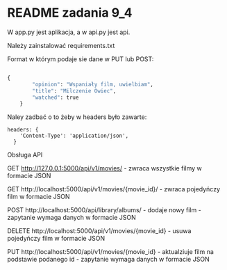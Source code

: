 # README zadania 9_4

W app.py jest aplikacja, a w api.py jest api.

Należy zainstalować requirements.txt


Format w którym podaje sie dane w PUT lub POST:
``` python

{
        "opinion": "Wspaniały film, uwielbiam",
        "title": "Milczenie Owiec",
        "watched": true
    }

```
Naley zadbać o to żeby w headers było zawarte:
```
headers: {
    'Content-Type': 'application/json',
  }
```
Obsługa API

GET http://127.0.0.1:5000/api/v1/movies/ - zwraca wszystkie filmy w formacie JSON

GET http://localhost:5000/api/v1/movies/{movie_id}/ - zwraca pojedyńczy film w formacie JSON

POST http://localhost:5000/api/library/albums/ - dodaje nowy film - zapytanie wymaga danych w formacie JSON

DELETE http://localhost:5000/api/v1/movies/{movie_id} - usuwa pojedyńczy film w formacie JSON

PUT http://localhost:5000/api/v1/movies/{movie_id} - aktualziuje film na podstawie podanego id - zapytanie wymaga danych w formacie JSON


